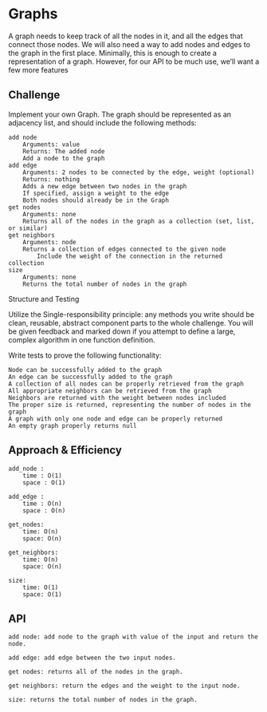 # Graphs
 A graph needs to keep track of all the nodes in it, and all the edges that connect those nodes. We will also need a way to add nodes and edges to the graph in the first place. Minimally, this is enough to create a representation of a graph. However, for our API to be much use, we’ll want a few more features

## Challenge
Implement your own Graph. The graph should be represented as an adjacency list, and should include the following methods:

    add node
        Arguments: value
        Returns: The added node
        Add a node to the graph
    add edge
        Arguments: 2 nodes to be connected by the edge, weight (optional)
        Returns: nothing
        Adds a new edge between two nodes in the graph
        If specified, assign a weight to the edge
        Both nodes should already be in the Graph
    get nodes
        Arguments: none
        Returns all of the nodes in the graph as a collection (set, list, or similar)
    get neighbors
        Arguments: node
        Returns a collection of edges connected to the given node
            Include the weight of the connection in the returned collection
    size
        Arguments: none
        Returns the total number of nodes in the graph

Structure and Testing

Utilize the Single-responsibility principle: any methods you write should be clean, reusable, abstract component parts to the whole challenge. You will be given feedback and marked down if you attempt to define a large, complex algorithm in one function definition.

Write tests to prove the following functionality:

    Node can be successfully added to the graph
    An edge can be successfully added to the graph
    A collection of all nodes can be properly retrieved from the graph
    All appropriate neighbors can be retrieved from the graph
    Neighbors are returned with the weight between nodes included
    The proper size is returned, representing the number of nodes in the graph
    A graph with only one node and edge can be properly returned
    An empty graph properly returns null


## Approach & Efficiency


    add_node :
        time : O(1)
        space : O(1)

    add_edge :
        time : O(n)
        space : O(n)

    get_nodes:
        time: O(n)
        space: O(n)

    get_neighbors:
        time: O(n)
        space: O(n)

    size:
        time: O(1)
        space: O(1)


## API


    add node: add node to the graph with value of the input and return the node.

    add edge: add edge between the two input nodes.

    get nodes: returns all of the nodes in the graph.

    get neighbors: return the edges and the weight to the input node.

    size: returns the total number of nodes in the graph.

